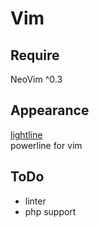 # Vim
## Require
NeoVim ^0.3

## Appearance
[lightline](https://github.com/itchyny/lightline.vim)  
powerline for vim

## ToDo
- linter
- php support
